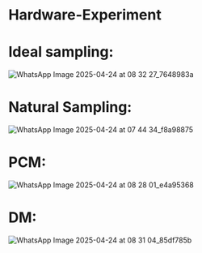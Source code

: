 
# Hardware-Experiment
# Ideal sampling:
![WhatsApp Image 2025-04-24 at 08 32 27_7648983a](https://github.com/user-attachments/assets/fe269067-7470-474c-b05c-d4c619fa8c1f)

# Natural Sampling:
![WhatsApp Image 2025-04-24 at 07 44 34_f8a98875](https://github.com/user-attachments/assets/6fa261ad-ae09-4910-b4a0-99d1f901233d)

# PCM:
![WhatsApp Image 2025-04-24 at 08 28 01_e4a95368](https://github.com/user-attachments/assets/4b65a055-d99f-4eba-bc13-2e878cb65582)

# DM:
![WhatsApp Image 2025-04-24 at 08 31 04_85df785b](https://github.com/user-attachments/assets/ab226921-d38e-4a10-a19b-7055db4a2d15)
